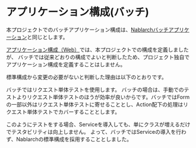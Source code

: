 # アプリケーション構成(バッチ)

本プロジェクトでのバッチアプリケーション構成は、[Nablarchバッチアプリケーション](https://nablarch.github.io/docs/LATEST/doc/application_framework/application_framework/batch/nablarch_batch/index.html)と同じとします。

[アプリケーション構成（Web）](アプリケーション構成（Web）.md)では、本プロジェクトでの構成を定義しましたが、
バッチでは従来どおりの構成でよいと判断したため、プロジェクト独自でアプリケーション構成を定義することはしません。


標準構成から変更の必要がないと判断した理由は以下のとおりです。

バッチではリクエスト単体テストを使用します。
バッチの場合は、手動でのテストよりリクエスト単体テストのほうが効率が良いからです。バッチではFormの一部以外はリクエスト単体テストに寄せることとし、Action配下の処理はリクエスト単体テストでカバーすることとします。

このようにテストをする場合、Serviceを導入しても、単にクラスが増えるだけでテスタビリティは向上しません。
よって、バッチではServiceの導入を行わず、Nablarchの標準構成を採用することとしました。

